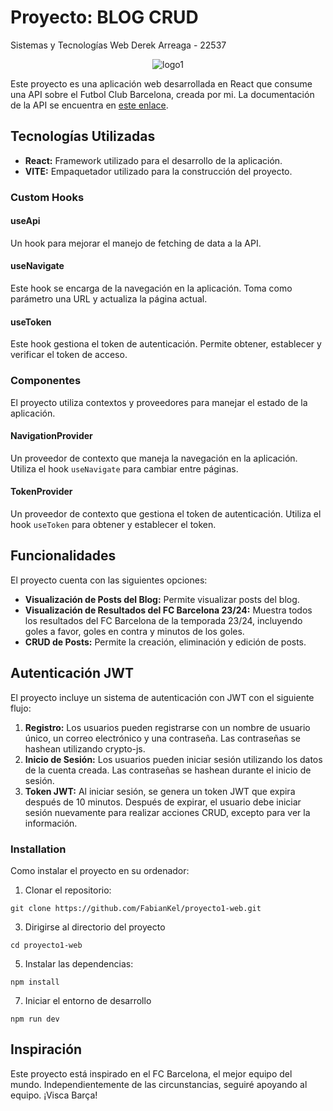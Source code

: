 # Proyecto: BLOG CRUD

Sistemas y Tecnologías Web
Derek Arreaga - 22537
<p align="center">
  <img src="https://github.com/FabianKel/lab6-web/assets/86095196/72d0cd41-4660-45e8-8b34-aa8793addeff" alt="logo1">
</p>



Este proyecto es una aplicación web desarrollada en React que consume una API sobre el Futbol Club Barcelona, creada por mi. La documentación de la API se encuentra en [este enlace](https://github.com/FabianKel/lab6-web/blob/main/README.md).

## Tecnologías Utilizadas

- **React:** Framework utilizado para el desarrollo de la aplicación.
- **VITE:** Empaquetador utilizado para la construcción del proyecto.

### Custom Hooks

#### useApi

Un hook para mejorar el manejo de fetching de data a la API.

#### useNavigate

Este hook se encarga de la navegación en la aplicación. Toma como parámetro una URL y actualiza la página actual.

#### useToken

Este hook gestiona el token de autenticación. Permite obtener, establecer y verificar el token de acceso.

### Componentes

El proyecto utiliza contextos y proveedores para manejar el estado de la aplicación.

#### NavigationProvider

Un proveedor de contexto que maneja la navegación en la aplicación. Utiliza el hook `useNavigate` para cambiar entre páginas.

#### TokenProvider

Un proveedor de contexto que gestiona el token de autenticación. Utiliza el hook `useToken` para obtener y establecer el token.

## Funcionalidades

El proyecto cuenta con las siguientes opciones:

- **Visualización de Posts del Blog:** Permite visualizar posts del blog.
- **Visualización de Resultados del FC Barcelona 23/24:** Muestra todos los resultados del FC Barcelona de la temporada 23/24, incluyendo goles a favor, goles en contra y minutos de los goles.
- **CRUD de Posts:** Permite la creación, eliminación y edición de posts.

## Autenticación JWT

El proyecto incluye un sistema de autenticación con JWT con el siguiente flujo:

1. **Registro:** Los usuarios pueden registrarse con un nombre de usuario único, un correo electrónico y una contraseña. Las contraseñas se hashean utilizando crypto-js.
2. **Inicio de Sesión:** Los usuarios pueden iniciar sesión utilizando los datos de la cuenta creada. Las contraseñas se hashean durante el inicio de sesión.
3. **Token JWT:** Al iniciar sesión, se genera un token JWT que expira después de 10 minutos. Después de expirar, el usuario debe iniciar sesión nuevamente para realizar acciones CRUD, excepto para ver la información.

### Installation
Como instalar el proyecto en su ordenador:

1. Clonar el repositorio:

```http
git clone https://github.com/FabianKel/proyecto1-web.git
```

3. Dirigirse al directorio del proyecto
```http
cd proyecto1-web
```

5. Instalar las dependencias:
```http
npm install
```

7. Iniciar el entorno de desarrollo
```http
npm run dev
```

## Inspiración

Este proyecto está inspirado en el FC Barcelona, el mejor equipo del mundo. Independientemente de las circunstancias, seguiré apoyando al equipo. ¡Visca Barça!

